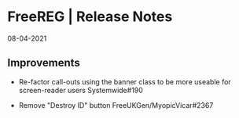 __FreeREG | Release Notes__
  =======================
  08-04-2021

 
  __Improvements__
  ----------------

  * Re-factor call-outs using the banner class to be more useable for screen-reader users Systemwide#190

  * Remove "Destroy ID" button FreeUKGen/MyopicVicar#2367
  



  
